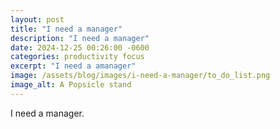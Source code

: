 ```yaml
---
layout: post
title: "I need a manager"
description: "I need a manager"
date: 2024-12-25 00:26:00 -0600
categories: productivity focus
excerpt: "I need a amanager"
image: /assets/blog/images/i-need-a-manager/to_do_list.png
image_alt: A Popsicle stand
---
```


I need a manager.

